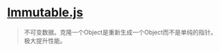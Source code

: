 # [Immutable.js](https://facebook.github.io/immutable-js/docs/#/)

> 不可变数据。克隆一个Object是重新生成一个Object而不是单纯的指针。极大提升性能。